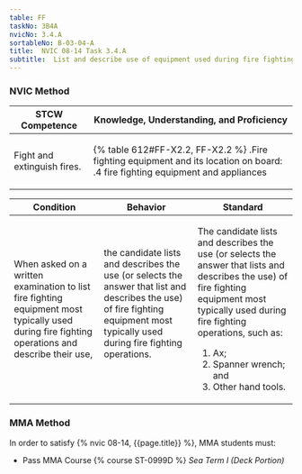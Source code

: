 ```yaml
---
table: FF
taskNo: 3B4A
nvicNo: 3.4.A 
sortableNo: B-03-04-A
title:  NVIC 08-14 Task 3.4.A
subtitle:  List and describe use of equipment used during fire fighting operations
---
```






### NVIC Method

<a style="display:none;" onclick="togglevisibility('nvic_methods')" >Show NVIC method.</a>

<div id='nvic_methods' class='show'>

<table>
<thead>
<tr>
<th class='forty'> STCW Competence </th>
<th class='sixty'> Knowledge, Understanding, and Proficiency </th>
</tr>
</thead>

<tbody>
<tr><td markdown='1'>

Fight and extinguish fires.

</td><td markdown='1'>

{% table 612#FF-X2.2, FF-X2.2 %} .Fire fighting equipment and its location on board:
.4  fire fighting equipment and appliances

</td></tr>


</tbody>
</table>


<table>
<thead>
<tr><th class='twenty'>  Condition </th><th class='twenty'> Behavior </th><th  class='sixty'>Standard </th></tr>
</thead>
<tbody >



<tr><td markdown='1'>

When asked on a written examination to list fire fighting equipment most typically used during fire fighting operations and describe their use,

</td><td markdown='1'>

the candidate lists and describes the use (or selects the answer that list and describes the use) of fire fighting equipment most typically used during fire fighting operations.

<br>

<div class="tooltip" markdown='1'>



</div>


</td><td markdown='1'>

The candidate lists and describes the use (or selects the answer that lists and describes the use) of fire fighting equipment most typically used during fire fighting operations, such as:
 
1.  Ax; 
2.  Spanner wrench; and 
3.  Other hand tools.

</td></tr>
</tbody>
</table>
</div>


### MMA Method

In order to satisfy  {% nvic 08-14, {{page.title}}  %}, MMA students must:

* Pass MMA Course {% course ST-0999D %}  *Sea Term I (Deck Portion)*